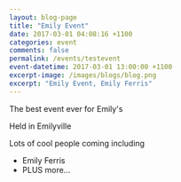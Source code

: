 ```yaml
---
layout: blog-page
title: "Emily Event"
date: 2017-03-01 04:08:16 +1100
categories: event 
comments: false
permalink: /events/testevent
event-datetime: 2017-03-01 13:00:00 +1100
excerpt-image: /images/blogs/blog.png
excerpt: "Emily Event, Emily Ferris"
---
```


The best event ever for Emily's

Held in Emilyville

Lots of cool people coming including 

+ Emily Ferris
+ PLUS more...
